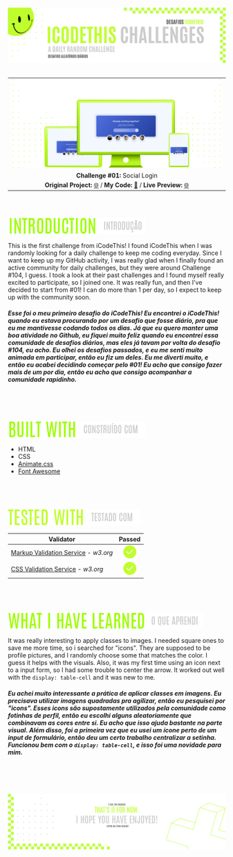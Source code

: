 
![A pretty README header](./assets/Readme-files/Readme-Header.png)
<br />
<br />

|                                                          |
| :------------------------------------------------------: |
| ![Challenge #1](./assets/Readme-files/Readme-Mockup.png) |
|             **Challenge #01:** Social Login              |
| **Original Project:** [🌐](https://www.uidesigndaily.com/posts/figma-call-to-action-card-footer-day-1461) / **My Code:** [📄](https://github.com/malunaridev/Challenges-iCodeThis/tree/master/1-social-login) / **Live Preview:** [🌐](https://challenges-ict-social-login.vercel.app/)

<br />
<br />

![Introduction](./assets/Readme-files/Readme-Introduction.png) ![Introduction](./assets/Readme-files/Readme-introducao.png)

This is the first challenge from iCodeThis! I found iCodeThis when I was randomly looking for a daily challenge to keep me coding everyday. Since I want to keep up my GitHub activity, I was really glad when I finally found an active community for daily challenges, but they were around Challenge #104, I guess. I took a look at their past challenges and I found myself really excited to participate, so I joined one. It was really fun, and then I've decided to start from #01! I can do more than 1 per day, so I expect to keep up with the community soon.

##### Esse foi o meu primeiro desafio do iCodeThis! Eu encontrei o iCodeThis! quando eu estava procurando por um desafio que fosse diário, pra que eu me mantivesse codando todos os dias. Já que eu quero manter uma boa atividade no Github, eu fiquei muito feliz quando eu encontrei essa comunidade de desafios diários, mas eles já tavam por volta do desafio #104, eu acho. Eu olhei os desafios passados, e eu me senti muito animada em participar, então eu fiz um deles. Eu me diverti muito, e então eu acabei decidindo começar pelo #01! Eu acho que consigo fazer mais de um por dia, então eu acho que consigo acompanhar a comunidade rapidinho.

<br />
<br />
<br />

![Built with](./assets/Readme-files/Readme-Built-with.png) ![Construído com](./assets/Readme-files/Readme-Construido-com.png)

- HTML
- CSS
- [Animate.css](https://animate.style/)
- [Font Awesome](https://fontawesome.com/)

<br />
<br />
<br />

![Built with](./assets/Readme-files/Readme-Tested-with.png) ![Testado com](./assets/Readme-files/Readme-Testado-com.png)

| Validator                                                                        |                     Passed                     |
| -------------------------------------------------------------------------------- | :--------------------------------------------: |
| [Markup Validation Service](https://validator.w3.org/) - <em>w3.org</em>         | ![Done](./assets/Readme-files/Readme-Done.png) |
| [CSS Validation Service](https://jigsaw.w3.org/css-validator/) - <em>w3.org</em> | ![Done](./assets/Readme-files/Readme-Done.png) |

<br />
<br />
<br />

![What I have learned](./assets/Readme-files/Readme-What-I-have-learned.png) ![O que aprendi](./assets/Readme-files/Readme-O-que-aprendi.png)

It was really interesting to apply classes to images. I needed square ones to save me more time, so i searched for "icons". They are supposed to be profile pictures, and I randomly choose some that matches the color. I guess it helps with the visuals.
Also, it was my first time using an icon next to a input form, so I had some trouble to center the arrow. It worked out well with the <code>display: table-cell</code> and it was new to me.

##### Eu achei muito interessante a prática de aplicar classes em imagens. Eu precisava utilizar imagens quadradas pra agilizar, então eu pesquisei por "icons". Esses icons são supostamente utilizados pela comunidade como fotinhas de perfil, então eu escolhi alguns aleatoriamente que combinavam as cores entre si. Eu acho que isso ajuda bastante na parte visual. Além disso, foi a primeira vez que eu usei um ícone perto de um input de formulário, então deu um certo trabalho centralizar a setinha. Funcionou bem com o <code>display: table-cell</code>, e isso foi uma novidade para mim.

<br />
<br />
<br />

![A pretty README footer](./assets/Readme-files/Readme-Footer.png)
